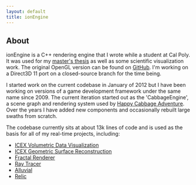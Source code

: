 ```yaml
---
layout: default
title: ionEngine
---
```


## About

ionEngine is a C++ rendering engine that I wrote while a student at Cal Poly.
It was used for my [master's thesis](/content/relic) as well as some scientific visualization work.
The original OpenGL version can be found on [GitHub](https://github.com/iondune/ionEngine).
I'm working on a Direct3D 11 port on a closed-source branch for the time being.

I started work on the current codebase in January of 2012
but I have been working on versions of a game development framework under the same name since 2009.
The current iteration started out as the 'CabbageEngine',
a scene graph and rendering system used by [Happy Cabbage Adventure](/content/happycabbageadventure).
Over the years I have added new components and occasionally rebuilt large swaths from scratch.

The codebase currently sits at about 13k lines of code
and is used as the basis for all of my real-time projects, including:

- [ICEX Volumetric Data Visualization](/content/icex-vis)
- [ICEX Geometric Surface Reconstruction](/content/icex-geom)
- [Fractal Renderer](content/fractal)
- [Ray Tracer](/content/raytracer)
- [Alluvial](/content/alluvial)
- [Relic](/content/relic)
